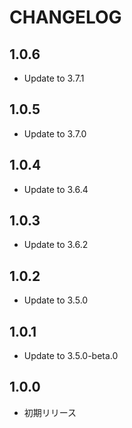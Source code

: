 # CHANGELOG

## 1.0.6
* Update to 3.7.1

## 1.0.5
* Update to 3.7.0

## 1.0.4
* Update to 3.6.4

## 1.0.3
* Update to 3.6.2

## 1.0.2
* Update to 3.5.0

## 1.0.1
* Update to 3.5.0-beta.0

## 1.0.0
* 初期リリース
